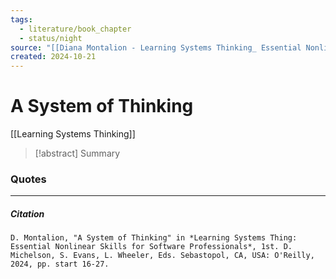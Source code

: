 ```yaml
---
tags:
  - literature/book_chapter
  - status/night
source: "[[Diana Montalion - Learning Systems Thinking_ Essential Nonlinear Skills and Practices for Software Professionals-O'Reilly Media (2024).pdf]]"
created: 2024-10-21
---
```

# A System of Thinking 

[[Learning Systems Thinking]]

> [!abstract] Summary
> 

### Quotes

---
##### Citation

```
D. Montalion, "A System of Thinking" in *Learning Systems Thing: Essential Nonlinear Skills for Software Professionals*, 1st. D. Michelson, S. Evans, L. Wheeler, Eds. Sebastopol, CA, USA: O'Reilly, 2024, pp. start 16-27.
```
